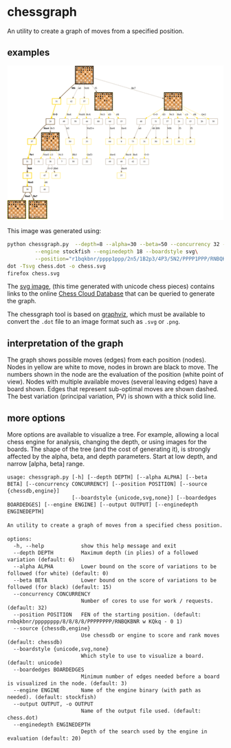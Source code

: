 # chessgraph

An utility to create a graph of moves from a specified position.

## examples

![Spanish](spanish.png)

This image was generated using:

```bash
python chessgraph.py  --depth=8 --alpha=30 --beta=50 --concurrency 32 --source engine\
         --engine stockfish --enginedepth 18 --boardstyle svg\
         --position="r1bqkbnr/pppp1ppp/2n5/1B2p3/4P3/5N2/PPPP1PPP/RNBQK2R b KQkq - 0 1"
dot -Tsvg chess.dot -o chess.svg
firefox chess.svg
```

The [svg image](https://github.com/vondele/chessgraph/raw/main/spanish.svg), (this time generated with unicode chess pieces) 
contains links to the online [Chess Cloud Database](https://chessdb.cn/queryc_en/) that can be queried to generate the graph. 

The chessgraph tool is based on [graphviz](https://graphviz.org/),
which must be available to convert the `.dot` file to an image format such as `.svg` or `.png`.

## interpretation of the graph

The graph shows possible moves (edges) from each position (nodes).
Nodes in yellow are white to move, nodes in brown are black to move. 
The numbers shown in the node are the evaluation of the position (white point of view).
Nodes with multiple available moves (several leaving edges) have a board shown.
Edges that represent sub-optimal moves are shown dashed.
The best variation (principal variation, PV) is shown with a thick solid line.

## more options

More options are available to visualize a tree. For example, allowing a local chess engine for analysis, changing the depth, or using images for the boards. The shape of the tree (and the cost of generating it), is strongly affected by the alpha, beta, and depth parameters. Start at low depth, and narrow [alpha, beta] range.

```
usage: chessgraph.py [-h] [--depth DEPTH] [--alpha ALPHA] [--beta BETA] [--concurrency CONCURRENCY] [--position POSITION] [--source {chessdb,engine}]
                     [--boardstyle {unicode,svg,none}] [--boardedges BOARDEDGES] [--engine ENGINE] [--output OUTPUT] [--enginedepth ENGINEDEPTH]

An utility to create a graph of moves from a specified chess position.

options:
  -h, --help            show this help message and exit
  --depth DEPTH         Maximum depth (in plies) of a followed variation (default: 6)
  --alpha ALPHA         Lower bound on the score of variations to be followed (for white) (default: 0)
  --beta BETA           Lower bound on the score of variations to be followed (for black) (default: 15)
  --concurrency CONCURRENCY
                        Number of cores to use for work / requests. (default: 32)
  --position POSITION   FEN of the starting position. (default: rnbqkbnr/pppppppp/8/8/8/8/PPPPPPPP/RNBQKBNR w KQkq - 0 1)
  --source {chessdb,engine}
                        Use chessdb or engine to score and rank moves (default: chessdb)
  --boardstyle {unicode,svg,none}
                        Which style to use to visualize a board. (default: unicode)
  --boardedges BOARDEDGES
                        Minimum number of edges needed before a board is visualized in the node. (default: 3)
  --engine ENGINE       Name of the engine binary (with path as needed). (default: stockfish)
  --output OUTPUT, -o OUTPUT
                        Name of the output file used. (default: chess.dot)
  --enginedepth ENGINEDEPTH
                        Depth of the search used by the engine in evaluation (default: 20)

```
